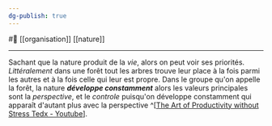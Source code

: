 ```yaml
---
dg-publish: true
---
```

#🌲  [[organisation]] [[nature]]

---
Sachant que la nature produit de la *vie*, alors on peut voir ses priorités. 
*Littéralement* dans une forêt tout les arbres trouve leur place à la fois parmi les autres et à la fois celle qui leur est propre.
Dans le groupe qu'on appelle la forêt, la nature ***développe constamment*** alors les valeurs principales sont la *perspective*, et le *controle* puisqu'on développe constamment qui apparaît d'autant plus avec la perspective  ^[[The Art of Productivity without Stress Tedx - Youtube](https://youtu.be/CHxhjDPKfbY)].